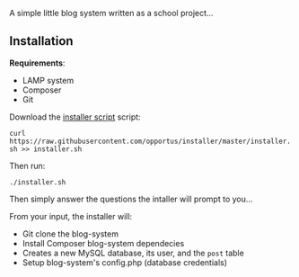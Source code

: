 A simple little blog system written as a school project...

## Installation

**Requirements**:

- LAMP system
- Composer
- Git

Download the [installer script](https://github.com/opportus/installer.git) script:

`curl https://raw.githubusercontent.com/opportus/installer/master/installer.sh >> installer.sh`

Then run:

`./installer.sh`

Then simply answer the questions the intaller will prompt to you...

From your input, the installer will:

- Git clone the blog-system
- Install Composer blog-system dependecies
- Creates a new MySQL database, its user, and the `post` table
- Setup blog-system's config.php (database credentials)
